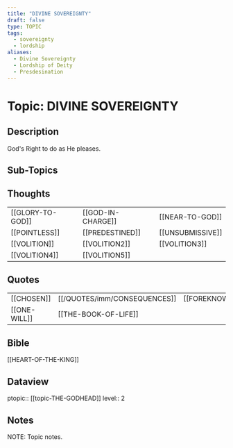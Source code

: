 ```yaml
---
title: "DIVINE SOVEREIGNTY"
draft: false
type: TOPIC
tags:
  - sovereignty
  - lordship
aliases:
  - Divine Sovereignty
  - Lordship of Deity
  - Presdesination
---
```

# Topic: DIVINE SOVEREIGNTY
## Description
God's Right to do as He pleases.

## Sub-Topics


## Thoughts
|     |     |     |
| --- | --- | --- |
| [[GLORY-TO-GOD]] | [[GOD-IN-CHARGE]] | [[NEAR-TO-GOD]] |
| [[POINTLESS]] | [[PREDESTINED]] | [[UNSUBMISSIVE]] |
| [[VOLITION]] | [[VOLITION2]] | [[VOLITION3]] |
| [[VOLITION4]] | [[VOLITION5]] |

## Quotes
|     |     |     |
| --- | --- | --- |
| [[CHOSEN]] | [[/QUOTES/imm/CONSEQUENCES]] | [[FOREKNOWN]] |
| [[ONE-WILL]] | [[THE-BOOK-OF-LIFE]] |

## Bible
[[HEART-OF-THE-KING]]

## Dataview
ptopic:: [[topic-THE-GODHEAD]]
level:: 2

## Notes
NOTE: Topic notes.